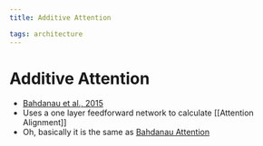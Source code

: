 ```yaml
---
title: Additive Attention

tags: architecture 
---
```


# Additive Attention
- [Bahdanau et al., 2015](https://arxiv.org/pdf/1409.0473.pdf)
- Uses a one layer feedforward network to calculate [[Attention Alignment]]
- Oh, basically it is the same as [Bahdanau Attention](Bahdanau%20Attention.md)















